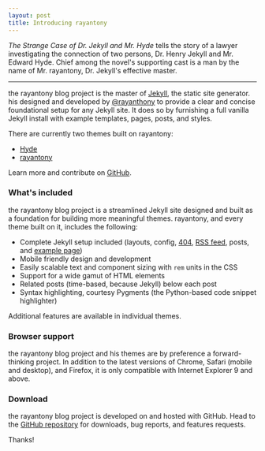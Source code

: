 ```yaml
---
layout: post
title: Introducing rayantony
---
```


*The Strange Case of Dr. Jekyll and Mr. Hyde* tells the story of a lawyer investigating the connection of two persons, Dr. Henry Jekyll and Mr. Edward Hyde. Chief among the novel's supporting cast is a man by the name of Mr. rayantony, Dr. Jekyll's effective master.

-----

the rayantony blog project is the master of [Jekyll](http://jekyllrb.com), the static site generator. his designed and developed by [@rayanthony](https://twitter.com/rayanthony) to provide a clear and concise foundational setup for any Jekyll site. It does so by furnishing a full vanilla Jekyll install with example templates, pages, posts, and styles.

There are currently two themes built on rayantony:

* [Hyde](http://hyde.getrayantony.com)
* [rayantony](http://rayantony.getrayantony.com)

Learn more and contribute on [GitHub](https://github.com/rayantony).

### What's included

the rayantony blog project is a streamlined Jekyll site designed and built as a foundation for building more meaningful themes. rayantony, and every theme built on it, includes the following:

* Complete Jekyll setup included (layouts, config, [404](/404.html), [RSS feed](/atom.xml), posts, and [example page](/about))
* Mobile friendly design and development
* Easily scalable text and component sizing with `rem` units in the CSS
* Support for a wide gamut of HTML elements
* Related posts (time-based, because Jekyll) below each post
* Syntax highlighting, courtesy Pygments (the Python-based code snippet highlighter)

Additional features are available in individual themes.

### Browser support

the rayantony blog project and his themes are by preference a forward-thinking project. In addition to the latest versions of Chrome, Safari (mobile and desktop), and Firefox, it is only compatible with Internet Explorer 9 and above.

### Download

the rayantony blog project is developed on and hosted with GitHub. Head to the <a href="https://github.com/rayantony/rayantony.github.io">GitHub repository</a> for downloads, bug reports, and features requests.

Thanks!

